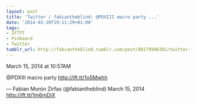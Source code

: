 ```yaml
---
layout: post
title: 'Twitter / fabiantheblind: @PDXIII macro party ...'
date: '2014-03-20T19:11:29+01:00'
tags:
- IFTTT
- Pinboard
- Twitter
tumblr_url: http://fabiantheblind.tumblr.com/post/80179996381/twitter-fabiantheblind-pdxiii-macro-party
---
```

March 15, 2014 at 10:57AM


@PDXIII macro party http://ift.tt/1o5Mwhh

— Fabian Morón Zirfas (@fabiantheblind) March 15, 2014
http://ift.tt/1m6mDiX
